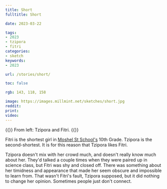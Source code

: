 ```yaml
---
title: Short
fulltitle: Short

date: 2023-03-22

tags: 
- 2023
- tzipora
- fitri
categories:
- sketch
keywords:
- 2023

url: /stories/short/

toc: false

rgb: 143, 118, 158

image: https://images.millmint.net/sketches/short.jpg
reddit:
print: 
video:
---
```

{{<note caption>}}
From left: Tzipora and Fitri.
{{</note>}}

Fitri is the shortest girl in [Moshel St School's](/moshel/) 10th Grade. Tzipora is the second-shortest. It is for this reason that Tzipora likes Fitri.

Tzipora doesn't mix with her crowd much, and doesn't really know much about her. They'd talked a couple times when they were paired up in science class, but Fitri was shy and closed off. There was something about her timidness and appearance that made her seem obscure and impossible to learn from. That wasn't Fitri's fault, Tzipora supposed, but it did nothing to change her opinion. Sometimes people just don't connect.